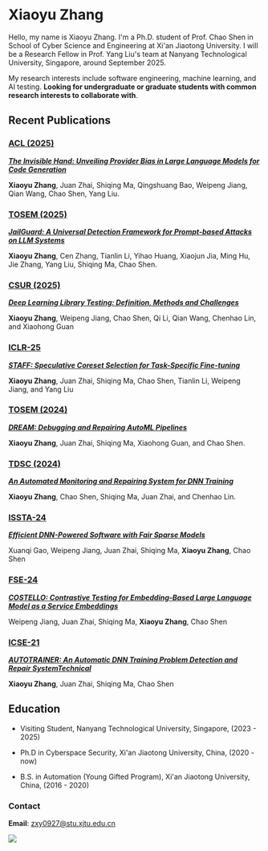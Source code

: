 # Xiaoyu Zhang

Hello, my name is Xiaoyu Zhang. I'm a Ph.D. student of Prof. Chao Shen in School of Cyber Science and Engineering at Xi'an Jiaotong University.
I will be a Research Fellow in Prof. Yang Liu's team at Nanyang Technological University, Singapore, around September 2025.

My research interests include software engineering, machine learning, and AI testing.
**Looking for undergraduate or graduate students with common research interests to collaborate with**.

## Recent Publications

### [ACL (2025)](https://2025.aclweb.org/)
[***The Invisible Hand: Unveiling Provider Bias in Large Language Models for Code Generation***](./papers/Zhang2025ACL.pdf)

**Xiaoyu Zhang**, Juan Zhai, Shiqing Ma, Qingshuang Bao, Weipeng Jiang, Qian Wang, Chao Shen, Yang Liu.

### [TOSEM (2025)](https://dl.acm.org/journal/tosem/)
[***JailGuard: A Universal Detection Framework for Prompt-based Attacks on LLM Systems***](./papers/Zhang2025TOSEM.pdf)

**Xiaoyu Zhang**, Cen Zhang, Tianlin Li, Yihao Huang, Xiaojun Jia, Ming Hu, Jie Zhang, Yang Liu, Shiqing Ma, Chao Shen.

### [CSUR (2025)](https://dl.acm.org/journal/csur)
[***Deep Learning Library Testing: Definition, Methods and Challenges***](./papers/Zhang2025CSUR.pdf)

**Xiaoyu Zhang**, Weipeng Jiang, Chao Shen, Qi Li, Qian Wang, Chenhao Lin, and Xiaohong Guan 

### [ICLR-25](https://openreview.net/forum?id=FAfxvdv1Dy)
[***STAFF: Speculative Coreset Selection for Task-Specific Fine-tuning***](./papers/Zhang2025ICLR.pdf)

**Xiaoyu Zhang**, Juan Zhai, Shiqing Ma, Chao Shen, Tianlin Li, Weipeng Jiang, and Yang Liu 

### [TOSEM (2024)](https://dl.acm.org/journal/tosem/)
[***DREAM: Debugging and Repairing AutoML Pipelines***](./papers/Zhang2024TOSEM.pdf)

**Xiaoyu Zhang**, Juan Zhai, Shiqing Ma, Xiaohong Guan, and Chao Shen.

### [TDSC (2024)](https://ieeexplore.ieee.org/xpl/RecentIssue.jsp?punumber=8858)
[***An Automated Monitoring and Repairing System for DNN Training***](./papers/Zhang2024TDSC.pdf)

**Xiaoyu Zhang**, Chao Shen, Shiqing Ma, Juan Zhai, and Chenhao Lin.

### [ISSTA-24](https://conf.researchr.org/home/issta-2024)
[***Efficient DNN-Powered Software with Fair Sparse Models***](./papers/Gao2024ISSTA.pdf)

Xuanqi Gao, Weipeng Jiang, Juan Zhai, Shiqing Ma, **Xiaoyu Zhang**, Chao Shen

### [FSE-24](https://conf.researchr.org/home/fse-2024)
[***COSTELLO: Contrastive Testing for Embedding-Based Large Language Model as a Service Embeddings***](./papers/Jiang2024FSE.pdf)

Weipeng Jiang, Juan Zhai, Shiqing Ma, **Xiaoyu Zhang**, Chao Shen

<!-- ### [TOSEM-23](https://dl.acm.org/journal/tosem/)
[***Seed selection for testing deep neural networks***](./papers/Zhi2023TOSEM.pdf)

Yuhan Zhi, Xiaofei Xie, Chao Shen, Jun Sun, **Xiaoyu Zhang**, Xiaohong Guan -->

### [ICSE-21](https://conf.researchr.org/home/icse-2021)
[***AUTOTRAINER: An Automatic DNN Training Problem Detection and Repair SystemTechnical***](./papers/Zhang2021ICSE.pdf)

**Xiaoyu Zhang**, Juan Zhai, Shiqing Ma, Chao Shen

<!-- ### [ASE-20](https://conf.researchr.org/home/ase-2020)
[***Audee: Automated Testing for Deep Learning Frameworks***](./papers/Guo2020ASE.pdf)

Qianyu Guo, Xiaofei Xie, Yi Li, **Xiaoyu Zhang**, Yang Liu, Li Xiaohong, Chao Shen -->

## Education

- Visiting Student, Nanyang Technological University, Singapore, (2023 - 2025)

- Ph.D in Cyberspace Security, Xi'an Jiaotong University, China, (2020 - now)

- B.S. in Automation (Young Gifted Program), Xi'an Jiaotong University, China, (2016 - 2020)  

### Contact

**Email**: zxy0927@stu.xjtu.edu.cn

![](https://komarev.com/ghpvc/?username=shiningrain)
